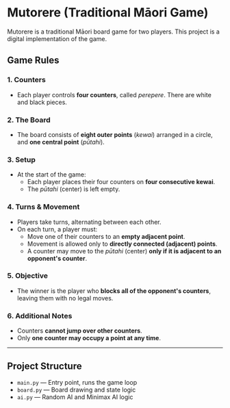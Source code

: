 # Mutorere (Traditional Māori Game)

Mutorere is a traditional Māori board game for two players. This project is a digital implementation of the game.

## Game Rules

### 1. Counters

- Each player controls **four counters**, called _perepere_. There are white and black pieces.

### 2. The Board

- The board consists of **eight outer points** (_kewai_) arranged in a circle, and **one central point** (_pūtahi_).

### 3. Setup

- At the start of the game:
  - Each player places their four counters on **four consecutive kewai**.
  - The _pūtahi_ (center) is left empty.

### 4. Turns & Movement

- Players take turns, alternating between each other.
- On each turn, a player must:
  - Move one of their counters to an **empty adjacent point**.
  - Movement is allowed only to **directly connected (adjacent) points**.
  - A counter may move to the _pūtahi_ (center) **only if it is adjacent to an opponent's counter**.

### 5. Objective

- The winner is the player who **blocks all of the opponent's counters**, leaving them with no legal moves.

### 6. Additional Notes

- Counters **cannot jump over other counters**.
- Only **one counter may occupy a point at any time**.

---

## Project Structure

- `main.py` — Entry point, runs the game loop
- `board.py` — Board drawing and state logic
- `ai.py` — Random AI and Minimax AI logic
